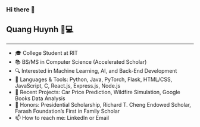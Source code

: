 ### Hi there 👋
## Quang Huynh 🌟💻
---
- 🎓 College Student at RIT
- 📚 BS/MS in Computer Science (Accelerated Scholar)
- 🔍 Interested in Machine Learning, AI, and Back-End Development
- 🔧 Languages & Tools: Python, Java, PyTorch, Flask, HTML/CSS, JavaScript, C, React.js, Express.js, Node.js
- 🎯 Recent Projects: Car Price Prediction, Wildfire Simulation, Google Books Data Analysis
- 🏅 Honors: Presidential Scholarship, Richard T. Cheng Endowed Scholar, Farash Foundation’s First in Family Scholar
- 📫 How to reach me: LinkedIn or Email
